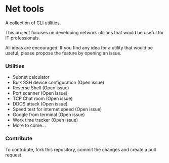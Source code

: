 # Net tools
A collection of CLI utilities.

This project focuses on developing network utilities that would be useful for IT professionals.

All ideas are encouraged! If you find any idea for a utility that would be useful, please propose the feature by opening an issue.

### Utilities
- Subnet calculator
- Bulk SSH device configuration (Open issue)
- Reverse Shell (Open issue)
- Port scanner (Open issue)
- TCP Chat room (Open issue)
- DDOS attack (Open issue)
- Speed test for internet speed (Open issue)
- Google from terminal (Open issue)
- Work time tracker (Open issue)
- More to come...


### Contribute
To contribute, fork this repository, commit the changes and create a pull request.


